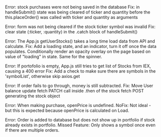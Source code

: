 Error: stock purchases were not being saved in the database
Fix: in handleSubmit() state was being cleared of ticker and quantity before the this.placeOrder() was called with ticker and quantity as arguments

Error: form was not being cleared if the stock ticker symbol was invalid
Fix: clear state (:ticker, :quantity) in the .catch block of handleSubmit()

Error: The App.js getUserStocks() takes a long time load data from API and calculate.
Fix: Add a loading state, and an indicator, turn it off once the data populates.  Conditionally render an opacity overlay on the page based on value of "loading" in state.  Same for the spinner.

Error: If portofolio is empty, App.js still tries to get list of Stocks from IEX, causing a 400 error
Fix: Add a check to make sure there are symbols in the 'symbolList', otherwise skip axios.get

Error: If order fails to go through, money is still subtracted.
Fix:  Move User balance update fetch PATCH call inside .then of the stock fetch POST generating the stock object

Error: When making purchase, openPrice is undefined.
NoFix: Not ideal - but this is expected because openPrice is calculated on Load.

Error: Order is added to database but does not show up in portfolio if stock already exists in portfolio.
Missed Feature: Only shows a symbol once even if there are multiple orders.

